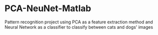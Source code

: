 # PCA-NeuNet-Matlab
Pattern recognition project using PCA as a feature extraction method and Neural Network as a classifier to classify between cats and dogs' images
